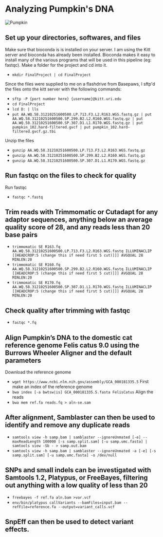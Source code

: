 # Analyzing Pumpkin's DNA 
![Pumpkin](https://github.com/jpuritz/BIO_594_2022/tree/main/Exercises/course_project/mgregoire/pumpkin_resize.jpg?raw=true)
## Set up your directories, softwares, and files 
Make sure that bioconda is is installed on your server. I am using the Kitt server and bioconda has already been installed. Bioconda makes it easy to install many of the various programs that will be used in this pipeline (eg: fastqc).
Make a folder for the project and cd into it. 
- `mkdir FinalProject | cd FinalProject`

Since the files were supplied to me on a flashdrive from Basepaws, I sftp'd the files onto the kitt server with the following commands:
- `sftp -P {port number here} {username}@kitt.uri.edu`
- `cd FinalProject`
- `lcd D: | lls`
- `put AA.WQ.58.31210251600500.LP.713.F3.L2.R163.WGS.fastq.gz | put AA.WQ.58.31210251600500.SP.299.B2.L2.R160.WGS.fastq.gz | put AA.WQ.58.31210251600500.SP.307.D1.L1.R170.WGS.fastq.gz | put pumpkin_102.hard-filtered.gvcf | put pumpkin_102.hard-filtered.gvcf.gz.tbi`

Unzip the files
- `gunzip AA.WQ.58.31210251600500.LP.713.F3.L2.R163.WGS.fastq.gz`
- `gunzip AA.WQ.58.31210251600500.SP.299.B2.L2.R160.WGS.fastq.gz`
- `gunzip AA.WQ.58.31210251600500.SP.307.D1.L1.R170.WGS.fastq.gz`

## Run fastqc on the files to check for quality
Run fastqc
- `fastqc *.fastq`

## Trim reads with Trimmomatic or Cutadapt for any adaptor sequences, anything below an average quality score of 28, and any reads less than 20 base pairs
- `trimmomatic SE R163.fq AA.WQ.58.31210251600500.LP.713.F3.L2.R163.WGS.fastq ILLUMINACLIP [[HEADCROP:5 (change this if need first 5 cut)]]] AVGQUAL 28 MINLEN:20`
- `trimmomatic SE R160.fq AA.WQ.58.31210251600500.SP.299.B2.L2.R160.WGS.fastq ILLUMINACLIP [[HEADCROP:5 (change this if need first 5 cut)]]] AVGQUAL 28 MINLEN:20`
- `trimmomatic SE R170.fq AA.WQ.58.31210251600500.SP.307.D1.L1.R170.WGS.fastq ILLUMINACLIP [[HEADCROP:5 (change this if need first 5 cut)]]] AVGQUAL 28 MINLEN:20`

## Check quality after trimming with fastqc
- `fastqc *.fq`

## Align Pumpkin’s DNA to the domestic cat reference genome Felis catus 9.0 using the Burrows Wheeler Aligner and the default parameters 
Download the reference genome
- `wget https://www.ncbi.nlm.nih.gov/assembly/GCA_000181335.5`
First make an index of the reference genome
- `bwa index [-a bwtsw|is] GCA_000181335.5.fasta FelisCatus`
Align the reads
- `bwa mem ref.fa reads.fq > aln-se.sam`

## After alignment, Samblaster can then be used to identify and remove any duplicate reads
- `samtools view -h samp.bam | samblaster --ignoreUnmated [-e] --maxReadLength 100000 [-s samp.split.sam] [-u samp.umc.fasta] | samtools view -Sb - > samp.out.bam`
- `samtools view -h samp.bam | samblaster --ignoreUnmated -a [-e] [-s samp.split.sam] [-u samp.umc.fasta] -o /dev/null`

## SNPs and small indels can be investigated with Samtools 1.2, Platypus, or FreeBayes, filtering out anything with a low quality of less than 20
- `freebayes -f ref.fa aln.bam >var.vcf`
- `env/bin/platypus callVariants --bamFiles=input.bam --refFile=reference.fa --output=variant_calls.vcf`

## SnpEff can then be used to detect variant effects. 
